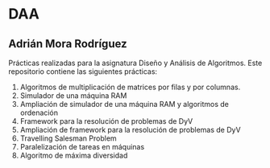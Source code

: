 # DAA
## Adrián Mora Rodríguez
Prácticas realizadas para la asignatura Diseño y Análisis de Algoritmos. Este repositorio contiene las siguientes prácticas:
1) Algoritmos de multiplicación de matrices por filas y por columnas.
2) Simulador de una máquina RAM
3) Ampliación de simulador de una máquina RAM y algoritmos de ordenación
4) Framework para la resolución de problemas de DyV
5) Ampliación de framework para la resolución de problemas de DyV
6) Travelling Salesman Problem
7) Paralelización de tareas en máquinas
8) Algoritmo de máxima diversidad
